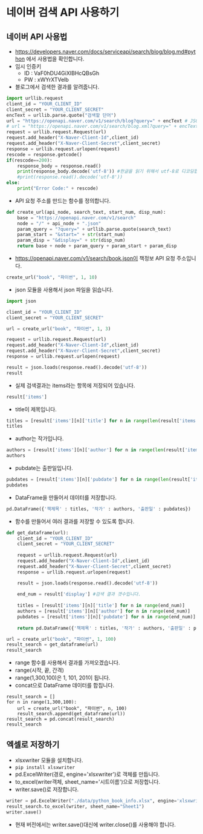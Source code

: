 # 네이버 검색 API 사용하기
## 네이버 API 사용법
* https://developers.naver.com/docs/serviceapi/search/blog/blog.md#python 에서 사용법을 확인합니다.
* 임시 인증키
    * ID : VaF0hDU4GiXIBHcQBsGh
    * PW : xWYrXTVelb 
* 블로그에서 검색한 결과를 알려줍니다.
```python
import urllib.request
client_id = "YOUR_CLIENT_ID"
client_secret = "YOUR_CLIENT_SECRET"
encText = urllib.parse.quote("검색할 단어")
url = "https://openapi.naver.com/v1/search/blog?query=" + encText # JSON 결과
# url = "https://openapi.naver.com/v1/search/blog.xml?query=" + encText # XML 결과
request = urllib.request.Request(url)
request.add_header("X-Naver-Client-Id",client_id)
request.add_header("X-Naver-Client-Secret",client_secret)
response = urllib.request.urlopen(request)
rescode = response.getcode()
if(rescode==200):
    response_body = response.read()
    print(response_body.decode('utf-8')) #한글을 읽기 위해서 utf-8로 디코딩합니다.
    #print(response.read().decode('utf-8'))
else:
    print("Error Code:" + rescode)
```

* API 요청 주소를 만드는 함수를 정의합니다.
```python
def create_url(api_node, search_text, start_num, disp_num):
    base = "https://openapi.naver.com/v1/search"
    node = "/" + api_node + ".json"
    param_query = "?query=" + urllib.parse.quote(search_text)
    param_start = "&start=" + str(start_num)
    param_disp = "&display=" + str(disp_num)
    return base + node + param_query + param_start + param_disp
```
* https://openapi.naver.com/v1/search/book.json이 책정보 API 요청 주소입니다. 
```python
create_url("book", "파이썬", 1, 10)
```

* json 모듈을 사용해서 json 파일을 읽습니다.
```python
import json

client_id = "YOUR_CLIENT_ID"
client_secret = "YOUR_CLIENT_SECRET"

url = create_url("book", "파이썬", 1, 3)

request = urllib.request.Request(url)
request.add_header("X-Naver-Client-Id",client_id)
request.add_header("X-Naver-Client-Secret",client_secret)
response = urllib.request.urlopen(request)

result = json.loads(response.read().decode('utf-8'))
result
```

* 실제 검색결과는 items라는 항목에 저장되어 있습니다.
```python
result['items']
```
* title이 제목입니다.
```python
titles = [result['items'][n]['title'] for n in range(len(result['items']))]
titles
```

* author는 작가입니다.
```python
authors = [result['items'][n]['author'] for n in range(len(result['items']))]
authors
```

* pubdate는 출판일입니다.
```python
pubdates = [result['items'][n]['pubdate'] for n in range(len(result['items']))]
pubdates
```

* DataFrame을 만들어서 데이터를 저장합니다.
```python
pd.DataFrame({'책제목' : titles, '작가' : authors, '출판일' : pubdates})
```

* 함수를 만들어서 여러 결과를 저장할 수 있도록 합니다.
```python
def get_dataframe(url):
    client_id = "YOUR_CLIENT_ID"
    client_secret = "YOUR_CLIENT_SECRET"
    
    request = urllib.request.Request(url)
    request.add_header("X-Naver-Client-Id",client_id)
    request.add_header("X-Naver-Client-Secret",client_secret)
    response = urllib.request.urlopen(request)

    result = json.loads(response.read().decode('utf-8'))
    
    end_num = result['display'] #검색 결과 갯수입니다.
    
    titles = [result['items'][n]['title'] for n in range(end_num)]
    authors = [result['items'][n]['author'] for n in range(end_num)]
    pubdates = [result['items'][n]['pubdate'] for n in range(end_num)]
    
    return pd.DataFrame({'책제목' : titles, '작가' : authors, '출판일' : pubdates})
```
```python
url = create_url("book", "파이썬", 1, 100)
result_search = get_dataframe(url)
result_search
```

* range 함수를 사용해서 결과를 가져오겠습니다.
* range(시작, 끝, 간격)
* range(1,300,100)은 1, 101, 201이 됩니다.
* concat으로 DataFrame 데이터를 합칩니다.
```pytnon
result_search = []
for n in range(1,300,100):
    url = create_url("book", "파이썬", n, 100)
    result_search.append(get_dataframe(url))
result_search = pd.concat(result_search)
result_search
```

## 엑셀로 저장하기
* xlsxwriter 모듈을 설치합니다.
* ```pip install xlsxwriter```
* pd.ExcelWriter(경로, engine='xlsxwriter')로 객체를 만듭니다.
* to_excel(writer객체, sheet_name='시트이름')으로 저장합니다.
* writer.save()로 저장합니다.
```python
writer = pd.ExcelWriter("./data/python_book_info.xlsx", engine='xlsxwriter')
result_search.to_excel(writer, sheet_name="Sheet1")
writer.save()
```
* 현재 버전에서는 writer.save()대신에 writer.close()를 사용해야 합니다.
